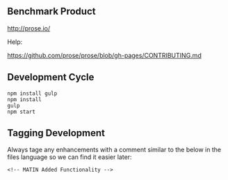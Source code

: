 ## Benchmark Product

http://prose.io/

Help:

https://github.com/prose/prose/blob/gh-pages/CONTRIBUTING.md

## Development Cycle

```
npm install gulp
npm install
gulp
npm start
```

## Tagging Development

Always tage any enhancements with a comment similar to the below in the files language so we can find it easier later:

```
<!-- MATIN Added Functionality -->
```
